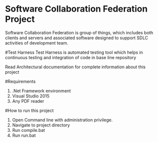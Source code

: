 # Software Collaboration Federation Project

Software Collaboration Federation is group of things, which includes both clients and servers and associated software designed to support SDLC activities of development team.

#Test Harness
Test Harness is automated testing tool which helps in continuous testing and integration of code in base line repository

Read Architectural documentation for complete information about this project


#Requirements
1.  .Net Framework environment
2.  Visual Studio 2015
3.  Any PDF reader

#How to run this project
1.  Open Command line with administration privilege.
2.  Navigate to project directory
3.  Run compile.bat
4.  Run run.bat
